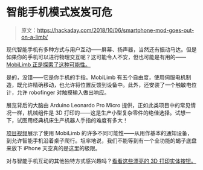 # 智能手机模式岌岌可危

> 原文：<https://hackaday.com/2018/10/06/smartphone-mod-goes-out-on-a-limb/>

现代智能手机有多种方式与用户互动——屏幕、扬声器，当然还有振动马达。但是如果你的手机可以进行物理交互呢？这可能令人不安，但也可能是有用的——[MobiLimb 正是探索了这种可能性。](https://marcteyssier.com/projects/mobilimb/)

是的，没错——它是你手机的手指。MobiLimb 有五个自由度，使用伺服电机制造，既允许精确移动，也允许将位置反馈到设备中。此外，还安装了一个触敏电位计，允许 robofinger 对触摸输入做出响应。

展览背后的大脑由 Arduino Leonardo Pro Micro 提供，正如此类项目中的常见情况一样，机械组件是 3D 打印的——这是生产小型复杂零件的绝佳选择。试想一下，试图用经典机床生产机器人手指的难度有多大！

[项目视频](https://www.youtube.com/watch?v=wi3INyIDNdk)展示了使用 MobiLimb 的许多不同可能性——从用作基本的通知设备，到允许智能手机沿着桌子爬行。坦率地说，我们不能等到有一个全功能的蝎子底盘来放下 iPhone 天空真的是这里的极限。

对与智能手机互动的其他独特方式感兴趣吗？[看看这些漂亮的 3D 打印实体按钮。](https://hackaday.com/2018/06/20/print-physical-buttons-for-your-touch-screen/)